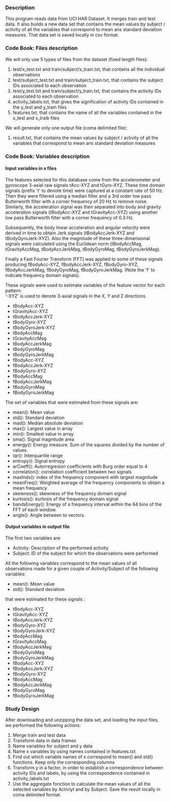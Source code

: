 ### Description

This program reads data from UCI HAR Dataset. It merges train and test data. It also builds a new data set that contains the mean values by subject / activity of all the variables that correspond to mean ans standard deviation measures. That data set is saved locally in csv format.

### Code Book: Files description

We will only use 5 types of files from the dataset (fixed length files):
1. test/x_test.txt and train/subject/x_train.txt, that contains all the individual observations
2. test/subject_test.txt and train/subject_train.txt, that contains the subject IDs associated to each observation
3. test/y_test.txt and train/subject/y_train.txt, that contains the activity IDs associated to each observation
4. activity_labels.txt, that gives the signification of activity IDs contained in the y_test and y_train files
5. features.txt, that contains the name of all the variables contained in the x_test and x_traib files

We will generate only one output file (coma delimited file):
1. result.txt, that contains the mean values by subject / activity of all the variables that correspond to mean ans standard deviation measures

### Code Book: Variables description


#### Input variables in x files

The features selected for this database come from the accelerometer and gyroscope 3-axial raw signals tAcc-XYZ and tGyro-XYZ. These time domain signals (prefix 't' to denote time) were captured at a constant rate of 50 Hz. Then they were filtered using a median filter and a 3rd order low pass Butterworth filter with a corner frequency of 20 Hz to remove noise. Similarly, the acceleration signal was then separated into body and gravity acceleration signals (tBodyAcc-XYZ and tGravityAcc-XYZ) using another low pass Butterworth filter with a corner frequency of 0.3 Hz. 

Subsequently, the body linear acceleration and angular velocity were derived in time to obtain Jerk signals (tBodyAccJerk-XYZ and tBodyGyroJerk-XYZ). Also the magnitude of these three-dimensional signals were calculated using the Euclidean norm (tBodyAccMag, tGravityAccMag, tBodyAccJerkMag, tBodyGyroMag, tBodyGyroJerkMag). 

Finally a Fast Fourier Transform (FFT) was applied to some of these signals producing fBodyAcc-XYZ, fBodyAccJerk-XYZ, fBodyGyro-XYZ, fBodyAccJerkMag, fBodyGyroMag, fBodyGyroJerkMag. (Note the 'f' to indicate frequency domain signals). 

These signals were used to estimate variables of the feature vector for each pattern:  
'-XYZ' is used to denote 3-axial signals in the X, Y and Z directions.

* tBodyAcc-XYZ
* tGravityAcc-XYZ
* tBodyAccJerk-XYZ
* tBodyGyro-XYZ
* tBodyGyroJerk-XYZ
* tBodyAccMag
* tGravityAccMag
* tBodyAccJerkMag
* tBodyGyroMag
* tBodyGyroJerkMag
* fBodyAcc-XYZ
* fBodyAccJerk-XYZ
* fBodyGyro-XYZ
* fBodyAccMag
* fBodyAccJerkMag
* fBodyGyroMag
* fBodyGyroJerkMag

The set of variables that were estimated from these signals are: 

* mean(): Mean value
* std(): Standard deviation
* mad(): Median absolute deviation 
* max(): Largest value in array
* min(): Smallest value in array
* sma(): Signal magnitude area
* energy(): Energy measure. Sum of the squares divided by the number of values. 
* iqr(): Interquartile range 
* entropy(): Signal entropy
* arCoeff(): Autorregresion coefficients with Burg order equal to 4
* correlation(): correlation coefficient between two signals
* maxInds(): index of the frequency component with largest magnitude
* meanFreq(): Weighted average of the frequency components to obtain a mean frequency
* skewness(): skewness of the frequency domain signal 
* kurtosis(): kurtosis of the frequency domain signal 
* bandsEnergy(): Energy of a frequency interval within the 64 bins of the FFT of each window.
* angle(): Angle between to vectors.

#### Output variables in output file

The first two variables are:
* Activity: Description of the performed activity
* Subject: ID of the subject for which the observations were performed

All the following variables correspond to the mean values of all observations made for a given couple of Activity/Subject of the following variables:
* mean(): Mean value
* std(): Standard deviation

that were estimated for these signals : 
* tBodyAcc-XYZ
* tGravityAcc-XYZ
* tBodyAccJerk-XYZ
* tBodyGyro-XYZ
* tBodyGyroJerk-XYZ
* tBodyAccMag
* tGravityAccMag
* tBodyAccJerkMag
* tBodyGyroMag
* tBodyGyroJerkMag
* fBodyAcc-XYZ
* fBodyAccJerk-XYZ
* fBodyGyro-XYZ
* fBodyAccMag
* fBodyAccJerkMag
* fBodyGyroMag
* fBodyGyroJerkMag

### Study Design

After downloading and unzipping the data set, and loading the input files, we performed the following actions:
1. Merge train and test data
2. Transform data in data frames
3. Name variables for subject and y data
4. Name x variables by using names contained in features.txt	
5. Find out which variable names of x correspond to mean() and std() functions. Keep only the corresponding columns
6. Transform y in a factor, in order to establish a correspondence between activity IDs and labels, by using the correspondence contained in activity_labels.txt
7. Use the aggregate fonction to calculate the mean values of all the selected variables by Activiyt and by Subject. Save the result locally in coma delimited format.



